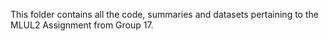 This folder contains all the code, summaries and datasets pertaining to the MLUL2 Assignment from Group 17.
